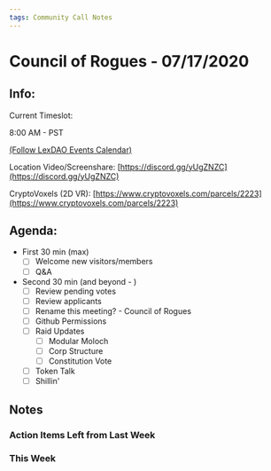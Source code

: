 ```yaml
---
tags: Community Call Notes
---
```


# Council of Rogues - 07/17/2020

## Info:

Current Timeslot: 

8:00 AM - PST 

[(Follow LexDAO Events Calendar)](https://calendar.google.com/calendar?cid=anVyaXNwcm9qZWN0LmlvXzdyNzdrbHVwMGdmMGJodWJrMmo3bmEwc21jQGdyb3VwLmNhbGVuZGFyLmdvb2dsZS5jb20)

Location Video/Screenshare: [https://discord.gg/yUgZNZC](https://discord.gg/yUgZNZC)

CryptoVoxels (2D VR): [https://www.cryptovoxels.com/parcels/2223](https://www.cryptovoxels.com/parcels/2223)

## Agenda:

- First 30 min (max)
    - [ ]  Welcome new visitors/members
    - [ ]  Q&A

- Second 30 min (and beyond - )
    - [ ]  Review pending votes
    - [ ]  Review applicants
    - [ ]  Rename this meeting? - Council of Rogues
    - [ ]  Github Permissions
    - [ ]  Raid Updates
        - [ ]  Modular Moloch
        - [ ]  Corp Structure
        - [ ]  Constitution Vote
    - [ ]  Token Talk
    - [ ]  Shillin'
    
## Notes

### Action Items Left from Last Week


### This Week  



